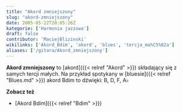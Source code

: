 ```yaml
---
title: "Akord zmniejszony"
slug: "akord-zmniejszony"
date: 2005-05-22T20:05:26Z
kategorie: ['Harmonia jazzowa']
draft: false
contributor: 'MaciejBlizinski'
wikilinks: ['Akord_Bdim', 'akord', 'blues', 'tercja_ma%C5%82a']
aliases: ['/gitara/Akord_zmniejszony']
---
```

**Akord zmniejszony** to [akord]({{< relref "Akord" >}}) składający się z
samych tercji małych<!-- link nie odnosił się do niczego: 'Akord zmniejszony' ('content/książka/Akord_zmniejszony.md') links to 'tercja_mała' ('content/książka/tercja_mała.md') and that does not exist -->. Na przykład spotykany w
[bluesie]({{< relref "Blues.md" >}}) akord Bdim to dźwięki: B, D, F, A♭

**Zobacz też**

  - [Akord Bdim]({{< relref "Bdim" >}})

